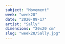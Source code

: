 ```yaml
---
subject: "Movement"
week: "week28"
date: "2020-09-17"
artist: "Sally"
dimensions: "20x20 cm"
slug: "week28/Sally.jpg"
---
```

